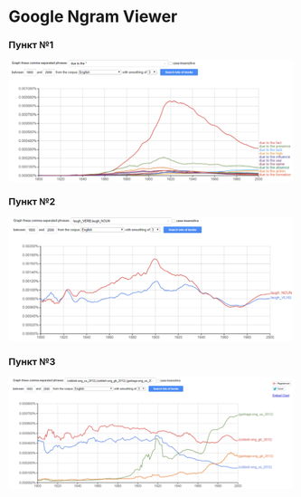 #  Google Ngram Viewer
### Пункт №1
![1](https://github.com/anastasiasmirnova555/hw6/blob/master/1%20%D0%BF%D1%83%D0%BD%D0%BA%D1%82.png?raw=true)
### Пункт №2
![2](https://github.com/anastasiasmirnova555/hw6/blob/master/2%20%D0%BF%D1%83%D0%BD%D0%BA%D1%82.png?raw=true)

### Пункт №3
![3](https://github.com/anastasiasmirnova555/hw6/blob/master/3%20%D0%BF%D1%83%D0%BD%D0%BA%D1%82.png?raw=true)
